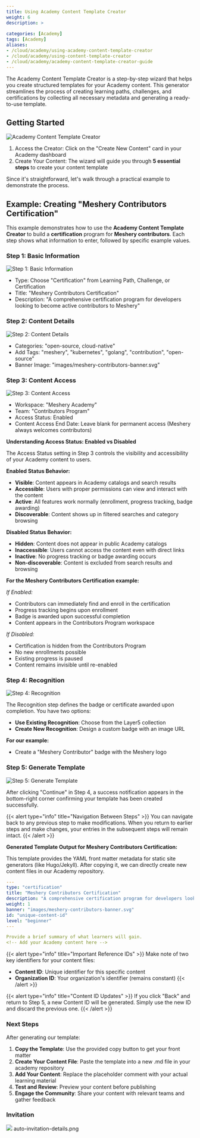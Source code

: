 ```yaml
---
title: Using Academy Content Template Creator
weight: 6
description: >
  
categories: [Academy]
tags: [Academy]
aliases: 
- /cloud/academy/using-academy-content-template-creator
- /cloud/academy/using-content-template-creator
- /cloud/academy/academy-content-template-creator-guide
---
```


The Academy Content Template Creator is a step-by-step wizard that helps you create structured templates for your Academy content. This generator streamlines the process of
creating learning paths, challenges, and certifications by collecting all necessary metadata and generating a ready-to-use template.


## Getting Started
![Academy Content Template Creator](images/template-creator.png)
1. Access the Creator: Click on the "Create New Content" card in your Academy dashboard
2. Create Your Content: The wizard will guide you through **5 essential steps** to create your content template

Since it's straightforward, let's walk through a practical example to demonstrate the process.

## Example: Creating "Meshery Contributors Certification"

This example demonstrates how to use the **Academy Content Template Creator** to build a **certification** program for **Meshery contributors**. Each step shows what information to enter, followed by specific example values.

### Step 1: Basic Information
![Step 1: Basic Information](images/template-creator-step1.png)
- Type: Choose "Certification" from Learning Path, Challenge, or Certification
- Title: "Meshery Contributors Certification"
- Description: "A comprehensive certification program for developers looking to become active contributors to Meshery"

### Step 2: Content Details
![Step 2: Content Details](images/template-creator-step2.png)
<!-- - Level: Intermediate (assumes basic cloud-native knowledge) -->
- Categories: "open-source, cloud-native"
- Add Tags: "meshery", "kubernetes", "golang", "contribution", "open-source"
- Banner Image: "images/meshery-contributors-banner.svg"

### Step 3: Content Access
![Step 3: Content Access](images/template-creator-step3.png)
- Workspace: "Meshery Academy"
- Team: "Contributors Program"
- Access Status: Enabled
- Content Access End Date: Leave blank for permanent access (Meshery always welcomes contributors)

**Understanding Access Status: Enabled vs Disabled**

The Access Status setting in Step 3 controls the visibility and accessibility of your Academy content to users.

**Enabled Status Behavior:**
- **Visible**: Content appears in Academy catalogs and search results
- **Accessible**: Users with proper permissions can view and interact with the content
- **Active**: All features work normally (enrollment, progress tracking, badge awarding)
- **Discoverable**: Content shows up in filtered searches and category browsing

**Disabled Status Behavior:**
- **Hidden**: Content does not appear in public Academy catalogs
- **Inaccessible**: Users cannot access the content even with direct links
- **Inactive**: No progress tracking or badge awarding occurs
- **Non-discoverable**: Content is excluded from search results and browsing

**For the Meshery Contributors Certification example:**

*If Enabled:*
- Contributors can immediately find and enroll in the certification
- Progress tracking begins upon enrollment
- Badge is awarded upon successful completion
- Content appears in the Contributors Program workspace

*If Disabled:*
- Certification is hidden from the Contributors Program
- No new enrollments possible
- Existing progress is paused
- Content remains invisible until re-enabled

### Step 4: Recognition
![Step 4: Recognition](images/template-creator-step4.png)

The Recognition step defines the badge or certificate awarded upon completion. You have two options:
- **Use Existing Recognition**: Choose from the Layer5 collection
- **Create New Recognition**: Design a custom badge with an image URL

**For our example:**
- Create a "Meshery Contributor" badge with the Meshery logo


### Step 5: Generate Template
![Step 5: Generate Template](images/template-creator-step5.png)

After clicking "Continue" in Step 4, a success notification appears in the bottom-right corner confirming your template has been created successfully.

{{< alert type="info" title="Navigation Between Steps" >}}
You can navigate back to any previous step to make modifications. When you return to earlier steps and make changes, your entries in the subsequent steps will remain intact.
{{< /alert >}}


**Generated Template Output for Meshery Contributors Certification:**

This template provides the YAML front matter metadata for static site generators (like Hugo/Jekyll). After copying it, we can directly create new content files in our Academy repository.

```yaml
---
type: "certification"
title: "Meshery Contributors Certification"
description: "A comprehensive certification program for developers looking to become active contributors to Meshery"
weight: 1
banner: "images/meshery-contributors-banner.svg"
id: "unique-content-id"
level: "beginner"
---

Provide a brief summary of what learners will gain.
<!-- Add your Academy content here -->
```

{{< alert type="info" title="Important Reference IDs" >}}
Make note of two key identifiers for your content files:
- **Content ID**: Unique identifier for this specific content
- **Organization ID**: Your organization's identifier (remains constant)
{{< /alert >}}

{{< alert type="info" title="Content ID Updates" >}}
If you click "Back" and return to Step 5, a new Content ID will be generated. Simply use the new ID and discard the previous one.
{{< /alert >}}

### Next Steps

After generating our template:

1. **Copy the Template**: Use the provided copy button to get your front matter
2. **Create Your Content File**: Paste the template into a new .md file in your academy repository
3. **Add Your Content**: Replace the placeholder comment with your actual learning material
4. **Test and Review**: Preview your content before publishing
5. **Engage the Community**: Share your content with relevant teams and gather feedback

### Invitation

![](images/auto-invitation.png)
auto-invitation-details.png